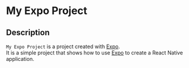 # My Expo Project

## Description
`My Expo Project` is a project created with [Expo](https://expo.io/).  
It is a simple project that shows how to use [Expo](https://expo.io/) to create a React Native application.

